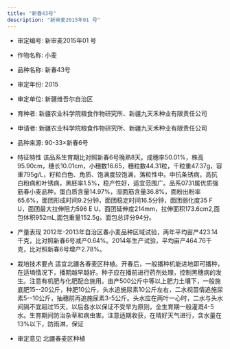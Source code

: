 ```yaml
---
title: "新春43号"
description: "新审麦2015年01 号"
---
```

* 审定编号:  新审麦2015年01 号

*  作物名称:  小麦

*  品种名称:  新春43号

*  审定年份:  2015

*  审定单位:  新疆维吾尔自治区

* 育种者:  新疆农业科学院粮食作物研究所、新疆九天禾种业有限责任公司

*  申请者:  新疆农业科学院粮食作物研究所、新疆九天禾种业有限责任公司

*  品种来源:  90-33×新春6号

*  特征特性
该品系生育期比对照新春6号晚熟8天。成穗率50.01%，株高95.90cm，穗长10.01cm，小穗数16.65，穗粒数44.31粒，千粒重47.37g，容重795g/L，籽粒白色、角质、饱满度较饱满，落粒性中。中抗条锈病，高抗白粉病和叶锈病，黑胚率1.5%，稳产性好，适宜范围广。品系0731属优质强筋春小麦品种，蛋白质含量14.97%，湿面筋含量36.8%，面粉出粉率65.6%，面团形成时间9.2分钟，面团稳定时间16.5分钟，面团弱化度35 F U，面团最大拉伸阻力596 E U，面团延伸度214mm，拉伸面积173.6cm2,面包体积952mL,面包重量152.5g，面包总评分94分。

*  产量表现
2012年-2013年自治区春小麦品种区域试验，两年平均亩产423.14千克，比对照新春6号减产0.64%。2014年生产试验，平均亩产464.76千克，比对照新春6号增产2.78%。

*  栽培技术要点
适宜北疆各春麦区种植。开春后，一般播种机能进地即可播种，在适墒情况下，播期越早越好。种子应在播前进行药剂处理，控制黑穗病的发生。注意有机肥与化肥配合施用。亩产500公斤中等以上肥力土壤下，一般施底肥15--20公斤，种肥10公斤，头水追施尿素10公斤左右，二水视苗情追施尿素5--10公斤，抽穗前再追施尿素3-5公斤。头水应在两叶一心时，二水与头水间隔不宜超过15天，以后各水以保证不受旱为原则，全生育期一般灌溉4-5水。生育期间防治杂草和病虫害。注意适期收获，在晴好天气进行，含水量在13%以下，防雨淋，保证

*  审定意见
北疆春麦区种植
